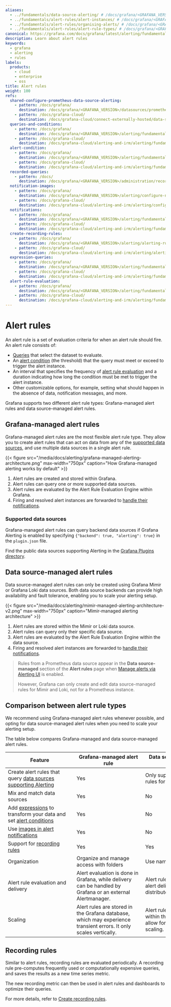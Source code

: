 ```yaml
---
aliases:
  - ../fundamentals/data-source-alerting/ # /docs/grafana/<GRAFANA_VERSION>/alerting/fundamentals/data-source-alerting/
  - ../fundamentals/alert-rules/alert-instances/ # /docs/grafana/<GRAFANA_VERSION>/alerting/fundamentals/alert-rules/alert-instances/
  - ../fundamentals/alert-rules/organising-alerts/ # /docs/grafana/<GRAFANA_VERSION>/alerting/fundamentals/alert-rules/organising-alerts/
  - ../fundamentals/alert-rules/alert-rule-types/ # /docs/grafana/<GRAFANA_VERSION>/alerting/fundamentals/alert-rules/alert-rule-types/
canonical: https://grafana.com/docs/grafana/latest/alerting/fundamentals/alert-rules/
description: Learn about alert rules
keywords:
  - grafana
  - alerting
  - rules
labels:
  products:
    - cloud
    - enterprise
    - oss
title: Alert rules
weight: 100
refs:
  shared-configure-prometheus-data-source-alerting:
    - pattern: /docs/grafana/
      destination: /docs/grafana/<GRAFANA_VERSION>/datasources/prometheus/configure/
    - pattern: /docs/grafana-cloud/
      destination: /docs/grafana-cloud/connect-externally-hosted/data-sources/prometheus/configure/
  queries-and-conditions:
    - pattern: /docs/grafana/
      destination: /docs/grafana/<GRAFANA_VERSION>/alerting/fundamentals/alert-rules/queries-conditions/#data-source-queries
    - pattern: /docs/grafana-cloud/
      destination: /docs/grafana-cloud/alerting-and-irm/alerting/fundamentals/alert-rules/queries-conditions/#data-source-queries
  alert-condition:
    - pattern: /docs/grafana/
      destination: /docs/grafana/<GRAFANA_VERSION>/alerting/fundamentals/alert-rules/queries-conditions/#alert-condition
    - pattern: /docs/grafana-cloud/
      destination: /docs/grafana-cloud/alerting-and-irm/alerting/fundamentals/alert-rules/queries-conditions/#alert-condition
  recorded-queries:
    - pattern: /docs/
      destination: /docs/grafana/<GRAFANA_VERSION>/administration/recorded-queries/
  notification-images:
    - pattern: /docs/grafana/
      destination: /docs/grafana/<GRAFANA_VERSION>/alerting/configure-notifications/template-notifications/images-in-notifications/
    - pattern: /docs/grafana-cloud/
      destination: /docs/grafana-cloud/alerting-and-irm/alerting/configure-notifications/template-notifications/images-in-notifications/
  notifications:
    - pattern: /docs/grafana/
      destination: /docs/grafana/<GRAFANA_VERSION>/alerting/fundamentals/notifications/
    - pattern: /docs/grafana-cloud/
      destination: /docs/grafana-cloud/alerting-and-irm/alerting/fundamentals/notifications/
  create-recording-rules:
    - pattern: /docs/grafana/
      destination: /docs/grafana/<GRAFANA_VERSION>/alerting/alerting-rules/create-recording-rules/
    - pattern: /docs/grafana-cloud/
      destination: /docs/grafana-cloud/alerting-and-irm/alerting/alerting-rules/create-recording-rules/
  expression-queries:
    - pattern: /docs/grafana/
      destination: /docs/grafana/<GRAFANA_VERSION>/alerting/fundamentals/alert-rules/queries-conditions/#advanced-options-expressions
    - pattern: /docs/grafana-cloud/
      destination: /docs/grafana-cloud/alerting-and-irm/alerting/fundamentals/alert-rules/queries-conditions/#advanced-options-expressions
  alert-rule-evaluation:
    - pattern: /docs/grafana/
      destination: /docs/grafana/<GRAFANA_VERSION>/alerting/fundamentals/alert-rules/rule-evaluation/
    - pattern: /docs/grafana-cloud/
      destination: /docs/grafana-cloud/alerting-and-irm/alerting/fundamentals/alert-rules/rule-evaluation/
---
```


# Alert rules

An alert rule is a set of evaluation criteria for when an alert rule should fire. An alert rule consists of:

- [Queries](ref:queries-and-conditions) that select the dataset to evaluate.
- An [alert condition](ref:alert-condition) (the threshold) that the query must meet or exceed to trigger the alert instance.
- An interval that specifies the frequency of [alert rule evaluation](ref:alert-rule-evaluation) and a duration indicating how long the condition must be met to trigger the alert instance.
- Other customizable options, for example, setting what should happen in the absence of data, notification messages, and more.

Grafana supports two different alert rule types: Grafana-managed alert rules and data source-managed alert rules.

## Grafana-managed alert rules

Grafana-managed alert rules are the most flexible alert rule type. They allow you to create alert rules that can act on data from any of the [supported data sources](#supported-data-sources), and use multiple data sources in a single alert rule.

{{< figure src="/media/docs/alerting/grafana-managed-alerting-architecture.png" max-width="750px" caption="How Grafana-managed alerting works by default" >}}

1. Alert rules are created and stored within Grafana.
1. Alert rules can query one or more supported data sources.
1. Alert rules are evaluated by the Alert Rule Evaluation Engine within Grafana.
1. Firing and resolved alert instances are forwarded to [handle their notifications](ref:notifications).

### Supported data sources

Grafana-managed alert rules can query backend data sources if Grafana Alerting is enabled by specifying `{"backend": true, "alerting": true}` in the `plugin.json` file.

Find the public data sources supporting Alerting in the [Grafana Plugins directory](/grafana/plugins/data-source-plugins/?features=alerting).

## Data source-managed alert rules

Data source-managed alert rules can only be created using Grafana Mimir or Grafana Loki data sources. Both data source backends can provide high availability and fault tolerance, enabling you to scale your alerting setup.

{{< figure src="/media/docs/alerting/mimir-managed-alerting-architecture-v2.png" max-width="750px" caption="Mimir-managed alerting architecture" >}}

1. Alert rules are stored within the Mimir or Loki data source.
1. Alert rules can query only their specific data source.
1. Alert rules are evaluated by the Alert Rule Evaluation Engine within the data source.
1. Firing and resolved alert instances are forwarded to [handle their notifications](ref:notifications).

> Rules from a Prometheus data source appear in the **Data source-managed** section of the **Alert rules** page when [Manage alerts via Alerting UI](ref:shared-configure-prometheus-data-source-alerting) is enabled.
>
> However, Grafana can only create and edit data source-managed rules for Mimir and Loki, not for a Prometheus instance.

[//]: <> ({{< docs/shared lookup="alerts/note-prometheus-ds-rules.md" source="grafana" version="<GRAFANA_VERSION>" >}})

## Comparison between alert rule types

We recommend using Grafana-managed alert rules whenever possible, and opting for data source-managed alert rules when you need to scale your alerting setup.

The table below compares Grafana-managed and data source-managed alert rules.

| <div style="width:200px">Feature</div>                                                                                  | <div style="width:200px">Grafana-managed alert rule</div>                                                         | <div style="width:200px">Data source-managed alert rule                         |
| ----------------------------------------------------------------------------------------------------------------------- | ----------------------------------------------------------------------------------------------------------------- | ------------------------------------------------------------------------------- |
| Create alert rules<wbr /> that query [data sources supporting Alerting](#supported-data-sources)                        | Yes                                                                                                               | Only supports creating rules for Mimir and Loki.                                |
| Mix and match data sources                                                                                              | Yes                                                                                                               | No                                                                              |
| Add [expressions](ref:expression-queries) to transform<wbr /> your data and set [alert conditions](ref:alert-condition) | Yes                                                                                                               | No                                                                              |
| Use [images in alert notifications](ref:notification-images)                                                            | Yes                                                                                                               | No                                                                              |
| Support for [recording rules](#recording-rules)                                                                         | Yes                                                                                                               | Yes                                                                             |
| Organization                                                                                                            | Organize and manage access with folders                                                                           | Use namespaces                                                                  |
| Alert rule evaluation and delivery                                                                                      | Alert evaluation is done in Grafana, while delivery can be handled by Grafana or an external Alertmanager.        | Alert rule evaluation and alert delivery are distributed.                       |
| Scaling                                                                                                                 | Alert rules are stored in the Grafana database, which may experience transient errors. It only scales vertically. | Alert rules are stored within the data source and allow for horizontal scaling. |

## Recording rules

Similar to alert rules, recording rules are evaluated periodically. A recording rule pre-computes frequently used or computationally expensive queries, and saves the results as a new time series metric.

The new recording metric can then be used in alert rules and dashboards to optimize their queries.

For more details, refer to [Create recording rules](ref:create-recording-rules).
